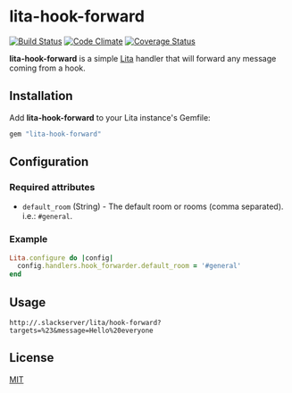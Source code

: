 # lita-hook-forward

 [![Build Status](https://travis-ci.org/milo-ft/lita-hook-forward.png)](https://travis-ci.org/milo-ft/lita-hook-forward)
 [![Code Climate](https://codeclimate.com/github/milo-ft/lita-hook-forward.png)](https://codeclimate.com/github/milo-ft/lita-hook-forward)
 [![Coverage Status](https://coveralls.io/repos/milo-ft/lita-hook-forward/badge.png)](https://coveralls.io/r/milo-ft/lita-hook-forward)

**lita-hook-forward** is a simple [Lita](https://github.com/jimmycuadra/lita) handler that will forward any message coming from a hook.

## Installation

Add **lita-hook-forward** to your Lita instance's Gemfile:

``` ruby
gem "lita-hook-forward"
```

## Configuration

### Required attributes

* `default_room` (String) - The default room or rooms (comma separated).
i.e.: `#general`.

### Example

``` ruby
Lita.configure do |config|
  config.handlers.hook_forwarder.default_room = '#general'
end
```

## Usage

```
http://.slackserver/lita/hook-forward?targets=%23&message=Hello%20everyone
```

## License

[MIT](http://opensource.org/licenses/MIT)
